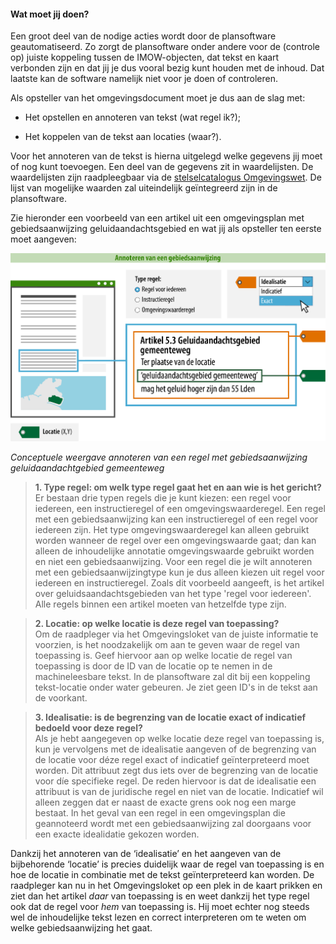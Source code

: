 ﻿#### Wat moet jij doen?

Een groot deel van de nodige acties wordt door de plansoftware geautomatiseerd. Zo zorgt de plansoftware onder 
andere voor de (controle op) juiste koppeling tussen de IMOW-objecten, dat tekst en kaart verbonden zijn en dat jij
je dus vooral bezig kunt houden met de inhoud. Dat laatste kan de software namelijk niet voor je doen 
of controleren. 

Als opsteller van het omgevingsdocument moet je dus aan de slag met:

-   Het opstellen en annoteren van tekst (wat regel ik?);

-   Het koppelen van de tekst aan locaties (waar?).

Voor het annoteren van de tekst is hierna uitgelegd welke gegevens jij moet of nog kunt toevoegen. Een deel van de
gegevens zit in waardelijsten. De waardelijsten zijn raadpleegbaar via de [stelselcatalogus
Omgevingswet](https://stelselcatalogus.omgevingswet.overheid.nl/waardelijstenpagina). 
De lijst van mogelijke waarden zal uiteindelijk geïntegreerd zijn in de plansoftware.

Zie hieronder een voorbeeld van een artikel uit een omgevingsplan met gebiedsaanwijzing geluidaandachtsgebied 
en wat jij als opsteller ten eerste moet aangeven:

![](media/7702Gebiedsaanwijzing_Minimaal.png)

*Conceptuele weergave annoteren van een regel met gebiedsaanwijzing geluidaandachtgebied gemeenteweg*

>   **1. Type regel: om welk type regel gaat het en aan wie is het gericht?**  
>   Er bestaan drie typen regels die je kunt kiezen: een regel voor iedereen,
>   een instructieregel of een omgevingswaarderegel. Een regel met een gebiedsaanwijzing kan een
>   instructieregel of een regel voor iedereen zijn. Het type omgevingswaarderegel kan alleen gebruikt worden wanneer 
>   de regel over een omgevingswaarde gaat; dan kan alleen de inhoudelijke annotatie omgevingswaarde gebruikt worden 
>   en niet een gebiedsaanwijzing. Voor een regel die je wilt annoteren met een gebiedsaanwijzingtype kun je dus alleen 
>   kiezen uit regel voor iedereen en instructieregel. Zoals dit voorbeeld aangeeft, is
>   het artikel over geluidsaandachtsgebieden van het type 'regel voor iedereen'. 
>   Alle regels binnen een artikel moeten van hetzelfde type zijn. 

>   **2. Locatie: op welke locatie is deze regel van toepassing?**  
>   Om de raadpleger via het Omgevingsloket van de juiste informatie te voorzien, is het noodzakelijk om aan te geven 
>   waar de regel van toepassing is. Geef hiervoor aan op welke locatie de regel van toepassing is door de ID van 
>   de locatie op te nemen in de machineleesbare tekst. In de plansoftware zal dit bij een koppeling tekst-locatie 
>   onder water gebeuren. Je ziet geen ID's in de tekst aan de voorkant.

>   **3. Idealisatie: is de begrenzing van de locatie exact of indicatief bedoeld voor deze regel?**  
>   Als je hebt aangegeven op welke locatie deze regel van toepassing is, kun je vervolgens met de idealisatie 
>   aangeven of de begrenzing van de locatie voor déze regel exact of indicatief geïnterpreteerd moet worden. 
>   Dit attribuut zegt dus iets over de begrenzing van de locatie voor díe specifieke regel. De reden
>   hiervoor is dat de idealisatie een attribuut is van de juridische regel en niet van de locatie. Indicatief wil 
>   alleen zeggen dat er naast de exacte grens ook nog een marge bestaat. In het geval van een regel in een omgevingsplan
>   die geannoteerd wordt met een gebiedsaanwijzing zal doorgaans voor een exacte idealidatie gekozen worden.

Dankzij het annoteren van de ‘idealisatie’ en het aangeven van de bijbehorende ‘locatie’ is precies duidelijk waar de regel van toepassing is en hoe de locatie in combinatie met de tekst geïnterpreteerd kan worden. De raadpleger
kan nu in het Omgevingsloket op een plek in de kaart prikken en ziet dan het artikel *daar* van toepassing is 
en weet dankzij het type regel ook dat de regel voor *hem* van toepassing is. Hij moet echter nog steeds wel de
inhoudelijke tekst lezen en correct interpreteren om te weten om welke gebiedsaanwijzing het gaat.